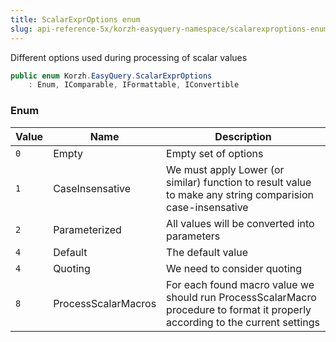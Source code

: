 ```yaml
---
title: ScalarExprOptions enum
slug: api-reference-5x/korzh-easyquery-namespace/scalarexproptions-enum
---
```


Different options used during processing of scalar values
```csharp
public enum Korzh.EasyQuery.ScalarExprOptions
    : Enum, IComparable, IFormattable, IConvertible

```

### Enum

| Value | Name | Description | 
| --- | --- | --- | 
| `0` | Empty | Empty set of options | 
| `1` | CaseInsensative | We must apply Lower (or similar) function to result value to make any string comparision case-insensative | 
| `2` | Parameterized | All values will be converted into parameters | 
| `4` | Default | The default value | 
| `4` | Quoting | We need to consider quoting | 
| `8` | ProcessScalarMacros | For each found macro value we should run ProcessScalarMacro procedure  to format it properly according to the current settings |